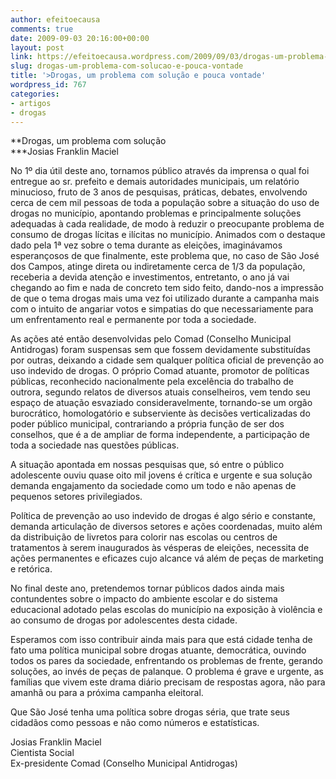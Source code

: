 ```yaml
---
author: efeitoecausa
comments: true
date: 2009-09-03 20:16:00+00:00
layout: post
link: https://efeitoecausa.wordpress.com/2009/09/03/drogas-um-problema-com-solucao-e-pouca-vontade/
slug: drogas-um-problema-com-solucao-e-pouca-vontade
title: '>Drogas, um problema com solução e pouca vontade'
wordpress_id: 767
categories:
- artigos
- drogas
---
```


>

  
**Drogas, um problema com solução  
***Josias Franklin Maciel

  
No 1º dia útil deste ano, tornamos público através da imprensa o qual foi entregue ao sr. prefeito e demais autoridades municipais, um relatório minucioso, fruto de 3 anos de pesquisas, práticas, debates, envolvendo cerca de cem mil pessoas de toda a população sobre a situação do uso de drogas no município, apontando problemas e principalmente soluções adequadas à cada realidade, de modo à reduzir o preocupante problema de consumo de drogas lícitas e ilícitas no município. Animados com o destaque dado pela 1ª vez sobre o tema durante as eleições, imaginávamos esperançosos de que finalmente, este problema que, no caso de São José dos Campos, atinge direta ou indiretamente cerca de 1/3 da população, receberia a devida atenção e investimentos, entretanto, o ano já vai chegando ao fim e nada de concreto tem sido feito, dando-nos a impressão de que o tema drogas mais uma vez foi utilizado durante a campanha mais com o intuito de angariar votos e simpatias do que necessariamente para um enfrentamento real e permanente por toda a sociedade.

  
As ações até então desenvolvidas pelo Comad (Conselho Municipal Antidrogas) foram suspensas sem que fossem devidamente substituídas por outras, deixando a cidade sem qualquer política oficial de prevenção ao uso indevido de drogas. O próprio Comad atuante, promotor de políticas públicas, reconhecido nacionalmente pela excelência do trabalho de outrora, segundo relatos de diversos atuais conselheiros, vem tendo seu espaço de atuação esvaziado consideravelmente, tornando-se um orgão burocrático, homologatório e subserviente às decisões verticalizadas do poder público municipal, contrariando a própria função de ser dos conselhos, que é a de ampliar de forma independente, a participação de toda a sociedade nas questões públicas.

  
A situação apontada em nossas pesquisas que, só entre o público adolescente ouviu quase oito mil jovens é crítica e urgente e sua solução demanda engajamento da sociedade como um todo e não apenas de pequenos setores privilegiados.

  
Política de prevenção ao uso indevido de drogas é algo sério e constante, demanda articulação de diversos setores e ações coordenadas, muito além da distribuição de livretos para colorir nas escolas ou centros de tratamentos à serem inaugurados às vésperas de eleições, necessita de ações permanentes e eficazes cujo alcance vá além de peças de marketing e retórica.

  
No final deste ano, pretendemos tornar públicos dados ainda mais contundentes sobre o impacto do ambiente escolar e do sistema educacional adotado pelas escolas do município na exposição à violência e ao consumo de drogas por adolescentes desta cidade.

  
Esperamos com isso contribuir ainda mais para que está cidade tenha de fato uma política municipal sobre drogas atuante, democrática, ouvindo todos os pares da sociedade, enfrentando os problemas de frente, gerando soluções, ao invés de peças de palanque. O problema é grave e urgente, as famílias que vivem este drama diário precisam de respostas agora, não para amanhã ou para a próxima campanha eleitoral.

  
Que São José tenha uma política sobre drogas séria, que trate seus cidadãos como pessoas e não como números e estatísticas. 

  
Josias Franklin Maciel  
Cientista Social  
Ex-presidente Comad (Conselho Municipal Antidrogas)  

